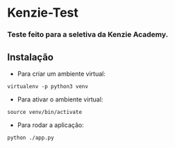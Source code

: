 # Kenzie-Test

### Teste feito para a seletiva da Kenzie Academy.

## Instalação

- Para criar um ambiente virtual:

```
virtualenv -p python3 venv
```

- Para ativar o ambiente virtual:
```
source venv/bin/activate 
```

- Para rodar a aplicação:

```
python ./app.py
```
